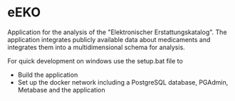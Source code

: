 # eEKO
Application for the analysis of the "Elektronischer Erstattungskatalog".
The application integrates publicly available data about medicaments and integrates them into a multidimensional schema for analysis.

For quick development on windows use the setup.bat file to
- Build the application
- Set up the docker network including a PostgreSQL database, PGAdmin, Metabase and the application

